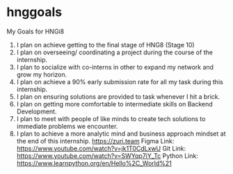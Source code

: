 # hnggoals

My Goals for HNGi8
1. I plan on achieve getting to the final stage of HNG8 (Stage 10)
2. I plan on overseeing/ coordinating a project during the course of the internship.
3. I plan to socialize with co-interns in other to expand my network and grow my horizon.
4. I plan on achieve a 90% early submission rate for all my task during this internship. 
5. I plan on ensuring solutions are provided to task whenever I hit a brick. 
6. I plan on getting more comfortable to intermediate skills on Backend Development. 
7. I plan to meet with people of like minds to create tech solutions to immediate problems we encounter. 
8. I plan to achieve a more analytic mind and business approach mindset at the end of this internship.
https://zuri.team
Figma Link: https://www.youtube.com/watch?v=jk1T0CdLxwU
Git Link: https://www.youtube.com/watch?v=SWYqp7iY_Tc
Python Link: https://www.learnpython.org/en/Hello%2C_World%21






